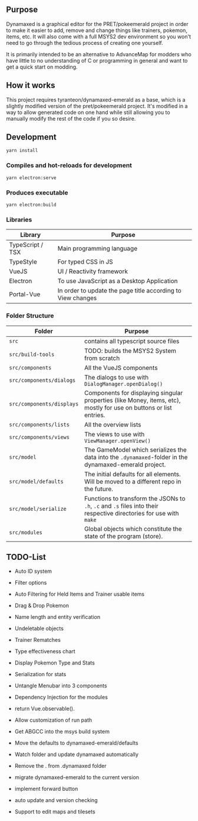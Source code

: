 ## Purpose

Dynamaxed is a graphical editor for the PRET/pokeemerald project in order to make it easier to add, remove and change things like trainers, pokemon, items, etc. It will also come with a full MSYS2 dev environment so you won't need to go through the tedious process of creating one yourself.

It is primarily intended to be an alternative to AdvanceMap for modders who have little to no understanding of C or programming in general and want to get a quick start on modding.

## How it works

This project requires tyranteon/dynamaxed-emerald as a base, which is a slightly modified version of the pret/pokeemerald project. It's modified in a way to allow generated code on one hand while still allowing you to manually modify the rest of the code if you so desire. 

## Development
```
yarn install
```

### Compiles and hot-reloads for development
```
yarn electron:serve
```

### Produces executable
```
yarn electron:build
```

### Libraries
Library|Purpose
---|---
TypeScript / TSX | Main programming language
TypeStyle | For typed CSS in JS
VueJS | UI / Reactivity framework
Electron | To use JavaScript as a Desktop Application
Portal-Vue | In order to update the page title according to View changes

### Folder Structure
Folder | Purpose
---|---
`src`| contains all typescript source files
`src/build-tools` | TODO: builds the MSYS2 System from scratch
`src/components` | All the VueJS components
`src/components/dialogs` | The dialogs to use with `DialogManager.openDialog()`
`src/components/displays` | Components for displaying singular properties (like Money, items, etc), mostly for use on buttons or list entries.
`src/components/lists` | All the overview lists
`src/components/views` | The views to use with `ViewManager.openView()`
`src/model` | The GameModel which serializes the data into the `.dynamaxed`-folder in the dynamaxed-emerald project.
`src/model/defaults` | The initial defaults for all elements. Will be moved to a different repo in the future.
`src/model/serialize` | Functions to transform the JSONs to `.h`, `.c` and `.s` files into their respective directories for use with `make`
`src/modules` | Global objects which constitute the state of the program (store).


## TODO-List

- Auto ID system
- Filter options
- Auto Filtering for Held Items and Trainer usable items
- Drag & Drop Pokemon
- Name length and entity verification
- Undeletable objects
- Trainer Rematches
- Type effectiveness chart
- Display Pokemon Type and Stats

- Serialization for stats
- Untangle Menubar into 3 components
- Dependency Injection for the modules
- return Vue.observable().
- Allow customization of run path
- Get ABGCC into the msys build system
- Move the defaults to dynamaxed-emerald/defaults
- Watch folder and update dynamaxed automatically
- Remove the . from .dynamaxed folder 
- migrate dynamaxed-emerald to the current version
- implement forward button
- auto update and version checking
- Support to edit maps and tilesets
